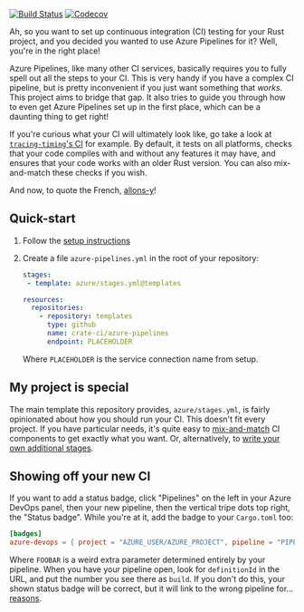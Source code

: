 [![Build Status](https://dev.azure.com/crate-ci/crate-ci/_apis/build/status/azure-pipelines?branchName=master)](https://dev.azure.com/crate-ci/crate-ci/_build/latest?definitionId=3&branchName=master)
[![Codecov](https://codecov.io/github/crate-ci/azure-pipelines/coverage.svg?branch=master)](https://codecov.io/gh/crate-ci/azure-pipelines)

Ah, so you want to set up continuous integration (CI) testing for your
Rust project, and you decided you wanted to use Azure Pipelines for it?
Well, you're in the right place!

Azure Pipelines, like many other CI services, basically requires you to
fully spell out all the steps to your CI. This is very handy if you have
a complex CI pipeline, but is pretty inconvenient if you just want
something that _works_. This project aims to bridge that gap. It also
tries to guide you through how to even get Azure Pipelines set up in the
first place, which can be a daunting thing to get right!

If you're curious what your CI will ultimately look like, go take a look
at [`tracing-timing`'s
CI](https://dev.azure.com/jonhoo/jonhoo/_build/latest?definitionId=1&branchName=master)
for example. By default, it tests on all platforms, checks that your
code compiles with and without any features it may have, and ensures
that your code works with an older Rust version. You can also
mix-and-match these checks if you wish.

And now, to quote the French, [allons-y](https://www.lawlessfrench.com/expressions/allons-y/)!

## Quick-start

1. Follow the [setup instructions](setup.md)
2. Create a file `azure-pipelines.yml` in the root of your repository:
   
   ```yaml
   stages:
    - template: azure/stages.yml@templates
   
   resources:
     repositories:
       - repository: templates
         type: github
         name: crate-ci/azure-pipelines
         endpoint: PLACEHOLDER
   ```
   
   Where `PLACEHOLDER` is the service connection name from setup.

## My project is special

The main template this repository provides, `azure/stages.yml`, is
fairly opinionated about how you should run your CI. This doesn't fit
every project. If you have particular needs, it's quite easy to
[mix-and-match](configuration.md) CI components to get exactly what you
want. Or, alternatively, to [write your own additional
stages](custom.md).

## Showing off your new CI

If you want to add a status badge, click "Pipelines" on the left in your
Azure DevOps panel, then your new pipeline, then the vertical tripe dots
top right, the "Status badge". While you're at it, add the badge to your
`Cargo.toml` too:

```toml
[badges]
azure-devops = { project = "AZURE_USER/AZURE_PROJECT", pipeline = "PIPELINE_NAME", build = "FOOBAR" }
```

Where `FOOBAR` is a weird extra parameter determined entirely by your
pipeline. When you have your pipeline open, look for `definitionId` in
the URL, and put the number you see there as `build`. If you don't do
this, your shown status badge will be correct, but it will link to the
wrong pipeline for…
[reasons](https://developercommunity.visualstudio.com/idea/642367/use-pipeline-name-in-status-badge-links.html).
